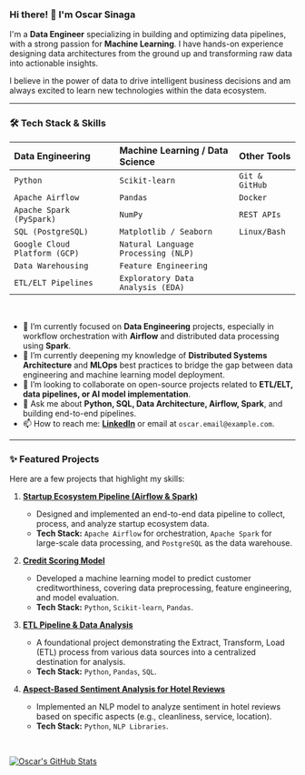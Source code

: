 ### Hi there! 👋 I'm Oscar Sinaga

I'm a **Data Engineer** specializing in building and optimizing data pipelines, with a strong passion for **Machine Learning**. I have hands-on experience designing data architectures from the ground up and transforming raw data into actionable insights.

I believe in the power of data to drive intelligent business decisions and am always excited to learn new technologies within the data ecosystem.

---

### 🛠️ Tech Stack & Skills

| Data Engineering | Machine Learning / Data Science | Other Tools |
| :--- | :--- | :--- |
| `Python` | `Scikit-learn` | `Git & GitHub` |
| `Apache Airflow` | `Pandas` | `Docker` |
| `Apache Spark (PySpark)` | `NumPy` | `REST APIs` |
| `SQL (PostgreSQL)` | `Matplotlib / Seaborn` | `Linux/Bash` |
| `Google Cloud Platform (GCP)` | `Natural Language Processing (NLP)` | |
| `Data Warehousing` | `Feature Engineering` | |
| `ETL/ELT Pipelines` | `Exploratory Data Analysis (EDA)`| |

<br>

- 🔭 I’m currently focused on **Data Engineering** projects, especially in workflow orchestration with **Airflow** and distributed data processing using **Spark**.
- 🌱 I’m currently deepening my knowledge of **Distributed Systems Architecture** and **MLOps** best practices to bridge the gap between data engineering and machine learning model deployment.
- 👯 I’m looking to collaborate on open-source projects related to **ETL/ELT, data pipelines, or AI model implementation**.
- 💬 Ask me about **Python, SQL, Data Architecture, Airflow, Spark**, and building end-to-end pipelines.
- 📫 How to reach me: **[LinkedIn](https://www.linkedin.com/in/oscar-sinaga/)** or email at `oscar.email@example.com`.

---

### ✨ Featured Projects

Here are a few projects that highlight my skills:

1.  **[Startup Ecosystem Pipeline (Airflow & Spark)](https://github.com/oscar-sinaga/Startup-Ecosystem-Pipeline-using-Airflow-Spark)**
    - Designed and implemented an end-to-end data pipeline to collect, process, and analyze startup ecosystem data.
    - **Tech Stack:** `Apache Airflow` for orchestration, `Apache Spark` for large-scale data processing, and `PostgreSQL` as the data warehouse.

2.  **[Credit Scoring Model](https://github.com/oscar-sinaga/credit-scoring)**
    - Developed a machine learning model to predict customer creditworthiness, covering data preprocessing, feature engineering, and model evaluation.
    - **Tech Stack:** `Python`, `Scikit-learn`, `Pandas`.

3.  **[ETL Pipeline & Data Analysis](https://github.com/oscar-sinaga/ETL-pipeline)**
    - A foundational project demonstrating the Extract, Transform, Load (ETL) process from various data sources into a centralized destination for analysis.
    - **Tech Stack:** `Python`, `Pandas`, `SQL`.

4.  **[Aspect-Based Sentiment Analysis for Hotel Reviews](https://github.com/oscar-sinaga/model-hotel-aspect)**
    - Implemented an NLP model to analyze sentiment in hotel reviews based on specific aspects (e.g., cleanliness, service, location).
    - **Tech Stack:** `Python`, `NLP Libraries`.

<br>

[![Oscar's GitHub Stats](https://github-readme-stats.vercel.app/api?username=oscarsinaga&show_icons=true&theme=tokyonight)](https://github.com/anuraghazra/github-readme-stats)
